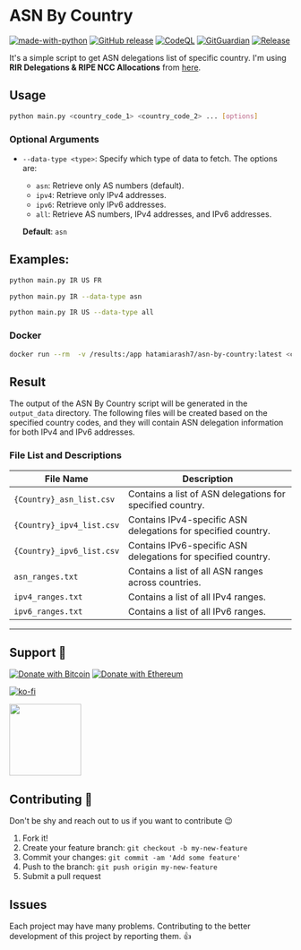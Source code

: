 # ASN By Country

[![made-with-python](https://img.shields.io/badge/Made%20with-Python-1f425f.svg)](https://www.python.org/) [![GitHub release](https://img.shields.io/github/release/hatamiarash7/ASN-By-Country.svg)](https://GitHub.com/hatamiarash7/ASN-By-Country/releases/) [![CodeQL](https://github.com/hatamiarash7/ASN-By-Country/actions/workflows/codeql-analysis.yml/badge.svg?branch=main)](https://github.com/hatamiarash7/ASN-By-Country/actions/workflows/codeql-analysis.yml) [![GitGuardian](https://github.com/hatamiarash7/ASN-By-Country/actions/workflows/gitguardian.yml/badge.svg?branch=main)](https://github.com/hatamiarash7/ASN-By-Country/actions/workflows/gitguardian.yml) [![Release](https://github.com/hatamiarash7/ASN-By-Country/actions/workflows/release.yml/badge.svg)](https://github.com/hatamiarash7/ASN-By-Country/actions/workflows/release.yml)

It's a simple script to get ASN delegations list of specific country. I'm using **RIR Delegations & RIPE NCC Allocations** from [here](https://www-public.imtbs-tsp.eu/~maigron/RIR_Stats/index.html).

## Usage

```bash
python main.py <country_code_1> <country_code_2> ... [options]
```

### Optional Arguments

- `--data-type <type>`: 
  Specify which type of data to fetch. The options are:
  - `asn`: Retrieve only AS numbers (default).
  - `ipv4`: Retrieve only IPv4 addresses.
  - `ipv6`: Retrieve only IPv6 addresses.
  - `all`: Retrieve AS numbers, IPv4 addresses, and IPv6 addresses.
  
  **Default**: `asn`

## Examples:

```bash
python main.py IR US FR

python main.py IR --data-type asn

python main.py IR US --data-type all
```

### Docker

```bash
docker run --rm  -v /results:/app hatamiarash7/asn-by-country:latest <country_code_1> <country_code_2> ... [options]
```

## Result

The output of the ASN By Country script will be generated in the `output_data` directory. The following files will be created based on the specified country codes, and they will contain ASN delegation information for both IPv4 and IPv6 addresses.

### File List and Descriptions

| File Name                  | Description                                                         |
|----------------------------|---------------------------------------------------------------------|
| `{Country}_asn_list.csv`   | Contains a list of ASN delegations for specified country.           |
| `{Country}_ipv4_list.csv`  | Contains IPv4-specific ASN delegations for specified country.       |
| `{Country}_ipv6_list.csv`  | Contains IPv6-specific ASN delegations for specified country.       |
| `asn_ranges.txt`           | Contains a list of all ASN ranges across countries.                 |
| `ipv4_ranges.txt`          | Contains a list of all IPv4 ranges.                                 |
| `ipv6_ranges.txt`          | Contains a list of all IPv6 ranges.                                 |


---

## Support 💛

[![Donate with Bitcoin](https://en.cryptobadges.io/badge/micro/bc1qmmh6vt366yzjt3grjxjjqynrrxs3frun8gnxrz)](https://en.cryptobadges.io/donate/bc1qmmh6vt366yzjt3grjxjjqynrrxs3frun8gnxrz) [![Donate with Ethereum](https://en.cryptobadges.io/badge/micro/0x0831bD72Ea8904B38Be9D6185Da2f930d6078094)](https://en.cryptobadges.io/donate/0x0831bD72Ea8904B38Be9D6185Da2f930d6078094)

[![ko-fi](https://www.ko-fi.com/img/githubbutton_sm.svg)](https://ko-fi.com/D1D1WGU9)

<div><a href="https://payping.ir/@hatamiarash7"><img src="https://cdn.payping.ir/statics/Payping-logo/Trust/blue.svg" height="128" width="128"></a></div>

## Contributing 🤝

Don't be shy and reach out to us if you want to contribute 😉

1. Fork it!
2. Create your feature branch: `git checkout -b my-new-feature`
3. Commit your changes: `git commit -am 'Add some feature'`
4. Push to the branch: `git push origin my-new-feature`
5. Submit a pull request

## Issues

Each project may have many problems. Contributing to the better development of this project by reporting them. 👍
